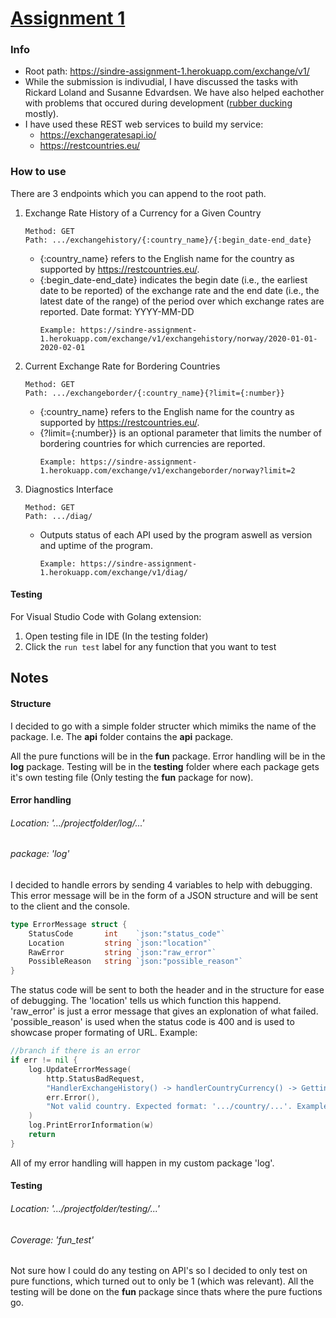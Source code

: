 # [Assignment 1](https://git.gvk.idi.ntnu.no/course/prog2005/prog2005-2021/-/wikis/Assignment-1)

### Info
- Root path: https://sindre-assignment-1.herokuapp.com/exchange/v1/
- While the submission is indivudial, I have discussed the tasks with Rickard Loland and Susanne Edvardsen. We have also helped eachother with problems that occured during development ([rubber ducking](https://en.wikipedia.org/wiki/Rubber_duck_debugging) mostly).
- I have used these REST web services to build my service:
    - https://exchangeratesapi.io/
    - https://restcountries.eu/

### How to use

There are 3 endpoints which you can append to the root path.

1. Exchange Rate History of a Currency for a Given Country
    ```
    Method: GET
    Path: .../exchangehistory/{:country_name}/{:begin_date-end_date}
    ```
    - {:country_name} refers to the English name for the country as supported by https://restcountries.eu/.
    - {:begin_date-end_date} indicates the begin date (i.e., the earliest date to be reported) of the exchange rate and the end date (i.e., the latest date of the range) of the period over which exchange rates are reported. Date format: YYYY-MM-DD
        ```
        Example: https://sindre-assignment-1.herokuapp.com/exchange/v1/exchangehistory/norway/2020-01-01-2020-02-01
        ```

2. Current Exchange Rate for Bordering Countries
    ```
    Method: GET
    Path: .../exchangeborder/{:country_name}{?limit={:number}}
    ```
    - {:country_name} refers to the English name for the country as supported by https://restcountries.eu/.
    - {?limit={:number}} is an optional parameter that limits the number of bordering countries for which currencies are reported.
        ```
        Example: https://sindre-assignment-1.herokuapp.com/exchange/v1/exchangeborder/norway?limit=2
        ```

3. Diagnostics Interface
    ```
    Method: GET
    Path: .../diag/
    ```
    - Outputs status of each API used by the program aswell as version and uptime of the program.
        ```
        Example: https://sindre-assignment-1.herokuapp.com/exchange/v1/diag/
        ```

#### Testing

For Visual Studio Code with Golang extension:
1. Open testing file in IDE (In the testing folder)
2. Click the ```run test``` label for any function that you want to test

## Notes

#### Structure

I decided to go with a simple folder structer which mimiks the name of the package. I.e. The **api** folder contains the **api** package. 

All the pure functions will be in the **fun** package. Error handling will be in the **log** package. Testing will be in the **testing** folder where each package gets it's own testing file (Only testing the **fun** package for now).

#### Error handling
###### Location:    '.../projectfolder/log/...'
###### package:     'log'

I decided to handle errors by sending 4 variables to help with debugging. This error message will be in the form of a JSON structure and will be sent to the client and the console.
```go
type ErrorMessage struct {
	StatusCode 		 int    `json:"status_code"`
	Location   		 string `json:"location"`
	RawError   		 string `json:"raw_error"`
	PossibleReason   string `json:"possible_reason"`
}
```
The status code will be sent to both the header and in the structure for ease of debugging. The 'location' tells us  which function this happend. 'raw_error' is just a error message that gives an explonation of what failed. 'possible_reason' is used when the status code is 400 and is used to showcase proper formating of URL.
Example:
```go
//branch if there is an error
if err != nil {
    log.UpdateErrorMessage(
        http.StatusBadRequest, 
        "HandlerExchangeHistory() -> handlerCountryCurrency() -> Getting base currency from requested country in URL",
        err.Error(),
        "Not valid country. Expected format: '.../country/...'. Example: '.../norway/...'.",
    )
    log.PrintErrorInformation(w)
    return
}
```
All of my error handling will happen in my custom package 'log'.

#### Testing
###### Location:    '.../projectfolder/testing/...'
###### Coverage:    'fun_test'

Not sure how I could do any testing on API's so I decided to only test on pure functions, which turned out to only be 1 (which was relevant). All the testing will be done on the **fun** package since thats where the pure fuctions go.
